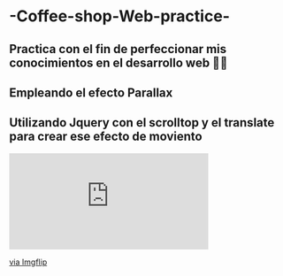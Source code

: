 # -Coffee-shop-Web-practice-

## Practica con el fin de perfeccionar mis conocimientos en el desarrollo web 🚀🚀

## Empleando el efecto Parallax
## Utilizando Jquery con el scrolltop y el translate para crear ese efecto de moviento 

<div style="width:360px;max-width:100%;"><div style="height:0;padding-bottom:48.33%;position:relative;"><iframe width="360" height="174" style="position:absolute;top:0;left:0;width:100%;height:100%;" frameBorder="0" src="https://imgflip.com/embed/3r84ln"></iframe></div><p><a href="https://imgflip.com/gif/3r84ln">via Imgflip</a></p></div>
